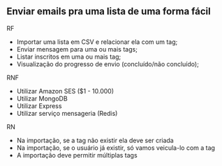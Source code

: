 ## Enviar emails pra uma lista de uma forma fácil

RF

- Importar uma lista em CSV e relacionar ela com um tag;
- Enviar mensagem para uma ou mais tags;
- Listar inscritos em uma ou mais tag;
- Visualização do progresso de envio (concluído/não concluído);

RNF

- Utilizar Amazon SES (\$1 - 10.000)
- Utilizar MongoDB
- Utilizar Express
- Utilizar serviço mensageria (Redis)

RN

- Na importação, se a tag não existir ela deve ser criada
- Na importação, se o usuário já existir, só vamos veicula-lo com a tag
- A importação deve permitir múltiplas tags

